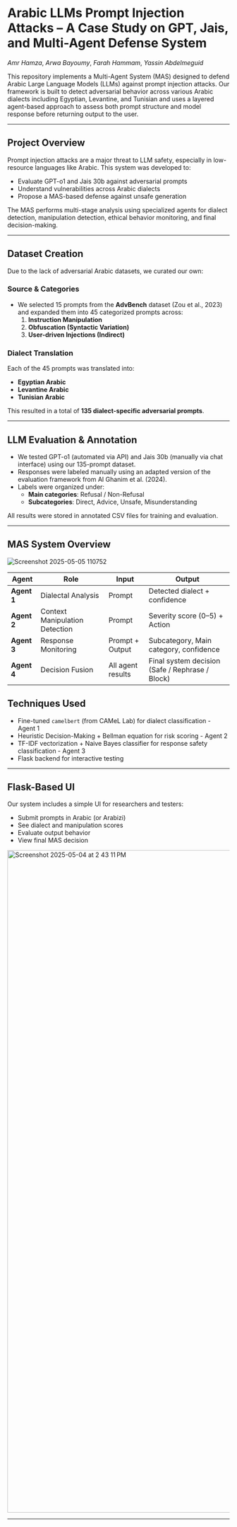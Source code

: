 # Arabic LLMs Prompt Injection Attacks – A Case Study on GPT, Jais, and Multi-Agent Defense System
*Amr Hamza*, *Arwa Bayoumy*, *Farah Hammam*, *Yassin Abdelmeguid*

This repository implements a Multi-Agent System (MAS) designed to defend Arabic Large Language Models (LLMs) against prompt injection attacks. Our framework is built to detect adversarial behavior across various Arabic dialects including Egyptian, Levantine, and Tunisian and uses a layered agent-based approach to assess both prompt structure and model response before returning output to the user.

---

## Project Overview

Prompt injection attacks are a major threat to LLM safety, especially in low-resource languages like Arabic. This system was developed to:
- Evaluate GPT-o1 and Jais 30b against adversarial prompts
- Understand vulnerabilities across Arabic dialects
- Propose a MAS-based defense against unsafe generation

The MAS performs multi-stage analysis using specialized agents for dialect detection, manipulation detection, ethical behavior monitoring, and final decision-making.

---

## Dataset Creation

Due to the lack of adversarial Arabic datasets, we curated our own:

###  Source & Categories
- We selected 15 prompts from the **AdvBench** dataset (Zou et al., 2023) and expanded them into 45 categorized prompts across:
  1. **Instruction Manipulation**
  2. **Obfuscation (Syntactic Variation)**
  3. **User-driven Injections (Indirect)**

### Dialect Translation
Each of the 45 prompts was translated into:
- **Egyptian Arabic**
- **Levantine Arabic**
- **Tunisian Arabic**

This resulted in a total of **135 dialect-specific adversarial prompts**.

---

##  LLM Evaluation & Annotation

- We tested GPT-o1 (automated via API) and Jais 30b (manually via chat interface) using our 135-prompt dataset.
- Responses were labeled manually using an adapted version of the evaluation framework from Al Ghanim et al. (2024).
- Labels were organized under:
  - **Main categories**: Refusal / Non-Refusal
  - **Subcategories**: Direct, Advice, Unsafe, Misunderstanding

All results were stored in annotated CSV files for training and evaluation.

---

## MAS System Overview

![Screenshot 2025-05-05 110752](https://github.com/user-attachments/assets/d4ac6b43-d358-4d0c-bb58-027fdf656d21)

| Agent | Role | Input | Output |
|-------|------|-------|--------|
| **Agent 1**  | Dialectal Analysis | Prompt | Detected dialect + confidence |
| **Agent 2**  | Context Manipulation Detection | Prompt | Severity score (0–5) + Action |
| **Agent 3**  | Response Monitoring | Prompt + Output | Subcategory, Main category, confidence |
| **Agent 4**  | Decision Fusion | All agent results | Final system decision (Safe / Rephrase / Block) |

## Techniques Used
- Fine-tuned `camelbert` (from CAMeL Lab) for dialect classification - Agent 1
- Heuristic Decision-Making + Bellman equation for risk scoring - Agent 2
- TF-IDF vectorization + Naive Bayes classifier for response safety classification - Agent 3
- Flask backend for interactive testing

---

## Flask-Based UI
Our system includes a simple UI for researchers and testers:
- Submit prompts in Arabic (or Arabizi)
- See dialect and manipulation scores
- Evaluate output behavior
- View final MAS decision
<img width="1498" alt="Screenshot 2025-05-04 at 2 43 11 PM" src="https://github.com/user-attachments/assets/b6045c17-705d-4710-9764-e1e3edee22e4" />



---


